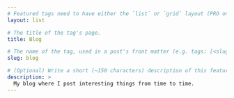 ```yaml
---
# Featured tags need to have either the `list` or `grid` layout (PRO only).
layout: list

# The title of the tag's page.
title: Blog

# The name of the tag, used in a post's front matter (e.g. tags: [<slug>]).
slug: blog

# (Optional) Write a short (~150 characters) description of this featured tag.
description: >
  My blog where I post interesting things from time to time.
---
```

